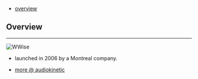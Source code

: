 * [overview](#overview)

## Overview <a name="overview"></a>

---

![WWise](_asset/img/1.png)

* launched in 2006 by a Montreal company.

* [more @ audiokinetic](https://www.audiokinetic.com/)